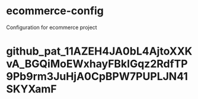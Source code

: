 # ecommerce-config
Configuration for ecommerce project
# 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
